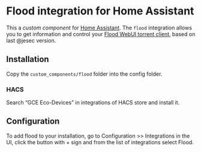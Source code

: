 # Flood integration for Home Assistant

This a _custom component_ for [Home Assistant](https://www.home-assistant.io/).
The `flood` integration allows you to get information and control your [Flood WebUI torrent client](https://github.com/jesec/flood), based on last @jesec version.

## Installation

Copy the `custom_components/flood` folder into the config folder.

### HACS
 
Search “GCE Eco-Devices” in integrations of HACS store and install it.

## Configuration

To add flood to your installation, go to Configuration >> Integrations in the UI, click the button with + sign and from the list of integrations select Flood.
